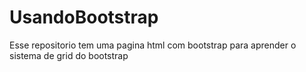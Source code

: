 # UsandoBootstrap
Esse repositorio tem uma pagina html com bootstrap para aprender o sistema de grid do bootstrap
